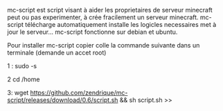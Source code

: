 mc-script est script visant à aider les proprietaires de serveur minecraft peut ou pas experimenter, à crée fracilement un serveur minecraft.
mc-script télécharge automatiquement installe les logicles necessaires met à jour le serveur...
mc-script fonctionne sur debian et ubuntu.

Pour installer mc-script copier colle la commande suivante dans un terminale (demande un accet root)

1 : sudo -s 

2 cd /home

3: wget https://github.com/zendrique/mc-script/releases/download/0.6/script.sh && sh script.sh >>
